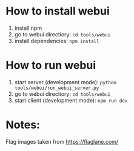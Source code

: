 # How to install webui

1. install npm
2. go to webui directiory: `cd tools/webui`
3. install dependencies: `npm install`

# How to run webui

1. start server (development mode): `python tools/webui/run_webui_server.py`
2. go to webui directiory: `cd tools/webui`
3. start client (development mode): `npm run dev`

# Notes:
Flag images taken from https://flaglane.com/